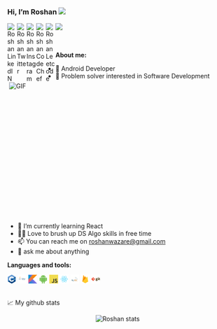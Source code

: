 ### Hi, I’m Roshan <img src="https://media.giphy.com/media/hvRJCLFzcasrR4ia7z/giphy.gif" width="25px">
<a href="https://www.linkedin.com/in/roshan-wazare-437506180/">
  <img align="left" alt="Roshan LinkedIN" width="22px" src="https://raw.githubusercontent.com/peterthehan/peterthehan/master/assets/linkedin.svg" />
</a>
<a href="https://twitter.com/Rosh_0007">
  <img align="left" alt="Roshan Twitter" width="22px" src="https://raw.githubusercontent.com/peterthehan/peterthehan/master/assets/twitter.svg" />
</a>
<a href="https://www.instagram.com/_rosh_008">
  <img align="left" alt="Roshan Instagram" width="22px" src="https://raw.githubusercontent.com/rahuldkjain/github-profile-readme-generator/master/src/images/icons/Social/instagram.svg" />
</a>
<a href="https://www.codechef.com/users/roshan_wazare">
  <img align="left" alt="Roshan CodeChef" width="22px" src="https://camo.githubusercontent.com/b72ea44d92dd67ad610334c8293caf1852527b39d3c45926b6c5f084d49e748d/68747470733a2f2f63646e2e6a7364656c6976722e6e65742f6e706d2f73696d706c652d69636f6e7340332e312e302f69636f6e732f636f6465636865662e737667" />
</a>

<a href="https://leetcode.com/Rosh_008/">
  <img align="left" alt="Roshan Leetcode" width="22px" src="https://raw.githubusercontent.com/rahuldkjain/github-profile-readme-generator/master/src/images/icons/Social/leet-code.svg" />
</a>

![](https://visitor-badge-reloaded.herokuapp.com/badge?page_id=Rosh008)

<br />

  <img align="right" alt="GIF" src="https://github.com/abhisheknaiidu/abhisheknaiidu/blob/master/code.gif?raw=true" width="500" height="320" />

**About me:**  

- 📱  Android Developer
- 👀 Problem solver interested in Software Development
- 🌱 I’m currently learning React
- 👨‍💻 Love to brush up DS Algo skills in free time
- 📫 You can reach me on roshanwazare@gmail.com
- 💬 ask me about anything

**Languages and tools:**  

<code><img height="20" src="https://raw.githubusercontent.com/github/explore/80688e429a7d4ef2fca1e82350fe8e3517d3494d/topics/cpp/cpp.png"></code>
<code><img height="20" src="https://raw.githubusercontent.com/github/explore/80688e429a7d4ef2fca1e82350fe8e3517d3494d/topics/java/java.png"></code>
<code><img height="20" src="https://raw.githubusercontent.com/github/explore/80688e429a7d4ef2fca1e82350fe8e3517d3494d/topics/kotlin/kotlin.png"></code>
<code><img height="20" src="https://raw.githubusercontent.com/github/explore/80688e429a7d4ef2fca1e82350fe8e3517d3494d/topics/android/android.png"></code>
<code><img height="20" src="https://raw.githubusercontent.com/github/explore/80688e429a7d4ef2fca1e82350fe8e3517d3494d/topics/javascript/javascript.png"></code>
<code><img height="20" src="https://raw.githubusercontent.com/github/explore/80688e429a7d4ef2fca1e82350fe8e3517d3494d/topics/react/react.png"></code>
<code><img height="20" src="https://raw.githubusercontent.com/github/explore/80688e429a7d4ef2fca1e82350fe8e3517d3494d/topics/mysql/mysql.png"></code>
<code><img height="20" src="https://raw.githubusercontent.com/github/explore/80688e429a7d4ef2fca1e82350fe8e3517d3494d/topics/firebase/firebase.png"></code>
<code><img height="20" src="https://raw.githubusercontent.com/github/explore/80688e429a7d4ef2fca1e82350fe8e3517d3494d/topics/git/git.png"></code>


<br/>
📈 My github stats


<p align="center"> <img src="https://github-readme-stats.vercel.app/api?username=Rosh008&show_icons=true&theme=gotham" alt="Roshan stats" /><br>


<!---
Rosh008/Rosh008 is a ✨ special ✨ repository because its `README.md` (this file) appears on your GitHub profile.
You can click the Preview link to take a look at your changes.
--->
